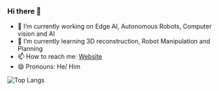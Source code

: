 ### Hi there 👋

- 🔭 I’m currently working on Edge AI, Autonomous Robots, Computer vision and AI
- 🌱 I’m currently learning 3D reconstruction, Robot Manipulation and Planning
- 📫 How to reach me: [Website](https://adithya.de)
- 😄 Pronouns: He/ Him

![Top Langs](https://github-readme-stats.vercel.app/api/top-langs/?username=adithyab94&layout=compact&hide=Matlab,C,javascript,html,LabVIEW,ProLog,objective-c,M,OpenEdge%20ABL,Batchfile,Perl,Roff,Jupyter%20Notebook,TCL,TLA,CSS,c%23,Makefile,Tex,GLSL,qmake,M4,scilab&langs_count=8&hide_title=false&theme=default&show_icons=true&include_all_commits=false,is_fork=false)

<!--
**adithyab94/adithyab94** is a ✨ _special_ ✨ repository because its `README.md` (this file) appears on your GitHub profile.

Here are some ideas to get you started:

- 🔭 I’m currently working on ...
- 🌱 I’m currently learning ...
- 👯 I’m looking to collaborate on ...
- 🤔 I’m looking for help with ...
- 💬 Ask me about ...
- 📫 How to reach me: ...
- 😄 Pronouns: ...
- ⚡ Fun fact: ...
-->
